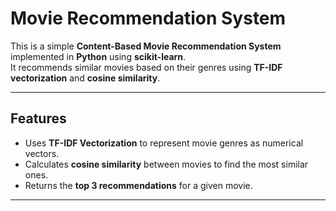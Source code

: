 #  Movie Recommendation System

This is a simple **Content-Based Movie Recommendation System** implemented in **Python** using **scikit-learn**.  
It recommends similar movies based on their genres using **TF-IDF vectorization** and **cosine similarity**.

---

##  Features
- Uses **TF-IDF Vectorization** to represent movie genres as numerical vectors.  
- Calculates **cosine similarity** between movies to find the most similar ones.  
- Returns the **top 3 recommendations** for a given movie.  

---
